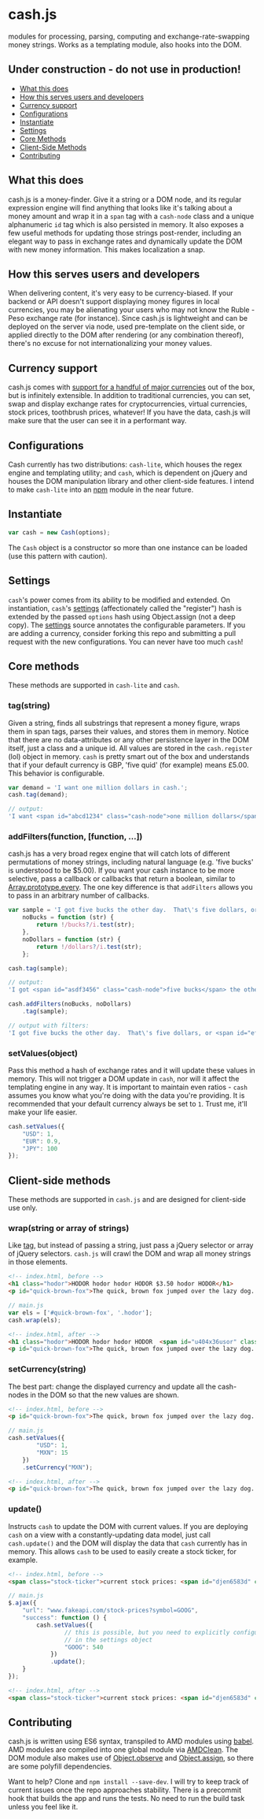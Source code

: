 # cash.js
modules for processing, parsing, computing and exchange-rate-swapping money strings. Works as a templating module, also hooks into the DOM.

## Under construction - do not use in production!

* [What this does](#what-this-does)
* [How this serves users and developers](#how-this-serves-users-and-developers)
* [Currency support](#currency-support)
* [Configurations](#configurations)
* [Instantiate](#instantiate)
* [Settings](#settings)
* [Core Methods](#core-methods)
* [Client-Side Methods](#client-side-methods)
* [Contributing](#contributing)

## What this does
cash.js is a money-finder.  Give it a string or a DOM node, and its regular expression engine will find anything that looks like it's talking about a money amount and wrap it in a `span` tag with a `cash-node` class and a unique alphanumeric `id` tag which is also persisted in memory.  It also exposes a few useful methods for updating those strings post-render, including an elegant way to pass in exchange rates and dynamically update the DOM with new money information.  This makes localization a snap.

## How this serves users and developers
When delivering content, it's very easy to be currency-biased.  If your backend or API doesn't support displaying money figures in local currencies, you may be alienating your users who may not know the Ruble - Peso exchange rate (for instance).  Since cash.js is lightweight and can be deployed on the server via node, used pre-template on the client side, or applied directly to the DOM after rendering (or any combination thereof), there's no excuse for not internationalizing your money values.

## Currency support
cash.js comes with [support for a handful of major currencies](https://github.com/bignimbus/cash.js/blob/master/src/settings.js) out of the box, but is infinitely extensible.  In addition to traditional currencies, you can set, swap and display exchange rates for cryptocurrencies, virtual currencies, stock prices, toothbrush prices, whatever!  If you have the data, cash.js will make sure that the user can see it in a performant way.

## Configurations
Cash currently has two distributions: `cash-lite`, which houses the regex engine and templating utility; and `cash`, which is dependent on jQuery and houses the DOM manipulation library and other client-side features.  I intend to make `cash-lite` into an [npm](!https://www.npmjs.com/) module in the near future.

## Instantiate

```js
var cash = new Cash(options);
```

The `Cash` object is a constructor so more than one instance can be loaded (use this pattern with caution).

## Settings
`cash`'s power comes from its ability to be modified and extended.  On instantiation, `cash`'s [settings](https://github.com/bignimbus/cash.js/blob/master/src/settings.js) (affectionately called the "register") hash is extended by the passed `options` hash using Object.assign (not a deep copy).  The [settings](https://github.com/bignimbus/cash.js/blob/master/src/settings.js) source annotates the configurable parameters.  If you are adding a currency, consider forking this repo and submitting a pull request with the new configurations.  You can never have too much `cash`!

## Core methods
These methods are supported in `cash-lite` and `cash`.

### tag(string)
Given a string, finds all substrings that represent a money figure, wraps them in span tags, parses their values, and stores them in memory.  Notice that there are no data-attributes or any other persistence layer in the DOM itself, just a class and a unique id.  All values are stored in the `cash.register` (lol) object in memory.  `cash` is pretty smart out of the box and understands that if your default currency is GBP, 'five quid' (for example) means £5.00.  This behavior is configurable.

```js
var demand = 'I want one million dollars in cash.';
cash.tag(demand);

// output:
'I want <span id="abcd1234" class="cash-node">one million dollars</span> in cash.'
```

### addFilters(function, [function, ...])
cash.js has a very broad regex engine that will catch lots of different permutations of money strings, including natural language (e.g. 'five bucks' is understood to be $5.00).  If you want your cash instance to be more selective, pass a callback or callbacks that return a boolean, similar to [Array.prototype.every](!https://developer.mozilla.org/en-US/docs/Web/JavaScript/Reference/Global_Objects/Array/every).  The one key difference is that `addFilters` allows you to pass in an arbitrary number of callbacks.

```js
var sample = 'I got five bucks the other day.  That\'s five dollars, or $5.00!',
    noBucks = function (str) {
        return !/bucks?/i.test(str);
    },
    noDollars = function (str) {
        return !/dollars?/i.test(str);
    };

cash.tag(sample);

// output:
'I got <span id="asdf3456" class="cash-node">five bucks</span> the other day.  That\'s <span id="3457gby3" class="cash-node">five dollars</span>, or <span id="urmng731" class="cash-node">$5.00</span>!'

cash.addFilters(noBucks, noDollars)
    .tag(sample);

// output with filters:
'I got five bucks the other day.  That\'s five dollars, or <span id="efgh5678" class="cash-node">$5.00</span>!'
```

### setValues(object)
Pass this method a hash of exchange rates and it will update these values in memory.  This will not trigger a DOM update in `cash`, nor will it affect the templating engine in any way.  It is important to maintain even ratios - `cash` assumes you know what you're doing with the data you're providing.  It is recommended that your default currency always be set to `1`.  Trust me, it'll make your life easier.

```js
cash.setValues({
    "USD": 1,
    "EUR": 0.9,
    "JPY": 100
});
```

## Client-side methods
These methods are supported in `cash.js` and are designed for client-side use only.

### wrap(string or array of strings)
Like [tag](#tag-string-), but instead of passing a string, just pass a jQuery selector or array of jQuery selectors.  `cash.js` will crawl the DOM and wrap all money strings in those elements.

```html
<!-- index.html, before -->
<h1 class="hodor">HODOR hodor hodor HODOR $3.50 hodor HODOR</h1>
<p id="quick-brown-fox">The quick, brown fox jumped over the lazy dog.  And then the lazy dog found USD 300 on the ground.</p>
```

```js
// main.js
var els = ['#quick-brown-fox', '.hodor'];
cash.wrap(els);
```

```html
<!-- index.html, after -->
<h1 class="hodor">HODOR hodor hodor HODOR  <span id="u404x36usor" class="cash-node">$3.50</span> hodor HODOR</h1>
<p id="quick-brown-fox">The quick, brown fox jumped over the lazy dog.  And then the lazy dog found  <span id="e3swo4dkj4i" class="cash-node">USD 300</span> on the ground.</p>
```

### setCurrency(string)
The best part: change the displayed currency and update all the cash-nodes in the DOM so that the new values are shown.

```html
<!-- index.html, before -->
<p id="quick-brown-fox">The quick, brown fox jumped over the lazy dog.  And then the lazy dog found  <span id="e3swo4dkj4i" class="cash-node">USD 300</span> on the ground.</p>
```

```js
// main.js
cash.setValues({
        "USD": 1,
        "MXN": 15
    })
    .setCurrency("MXN");
```

```html
<!-- index.html, after -->
<p id="quick-brown-fox">The quick, brown fox jumped over the lazy dog.  And then the lazy dog found  <span id="e3swo4dkj4i" class="cash-node">MXN 4500</span> on the ground.</p>
```

### update()
Instructs `cash` to update the DOM with current values.  If you are deploying `cash` on a view with a constantly-updating data model, just call `cash.update()` and the DOM will display the data that `cash` currently has in memory.  This allows `cash` to be used to easily create a stock ticker, for example.

```html
<!-- index.html, before -->
<span class="stock-ticker">current stock prices: <span id="djen6583d" class="cash-node">GOOG-530</span></span>
```

```js
// main.js
$.ajax({
    "url": "www.fakeapi.com/stock-prices?symbol=GOOG",
    "success": function () {
        cash.setValues({
                // this is possible, but you need to explicitly configure this
                // in the settings object
                "GOOG": 540
            })
            .update();
    }
});
```

```html
<!-- index.html, after -->
<span class="stock-ticker">current stock prices: <span id="djen6583d" class="cash-node">GOOG-540</span></span>
```

## Contributing
cash.js is written using ES6 syntax, transpiled to AMD modules using [babel](!https://babeljs.io/docs/using-babel/).  AMD modules are compiled into one global module via [AMDClean](https://github.com/gfranko/amdclean).  The DOM module also makes use of [Object.observe](!https://developer.mozilla.org/en-US/docs/Web/JavaScript/Reference/Global_Objects/Object/observe) and [Object.assign](!https://developer.mozilla.org/en-US/docs/Web/JavaScript/Reference/Global_Objects/Object/assign), so there are some polyfill dependencies.

Want to help? Clone and `npm install --save-dev`.  I will try to keep track of current issues once the repo approaches stability.  There is a precommit hook that builds the app and runs the tests.  No need to run the build task unless you feel like it.
